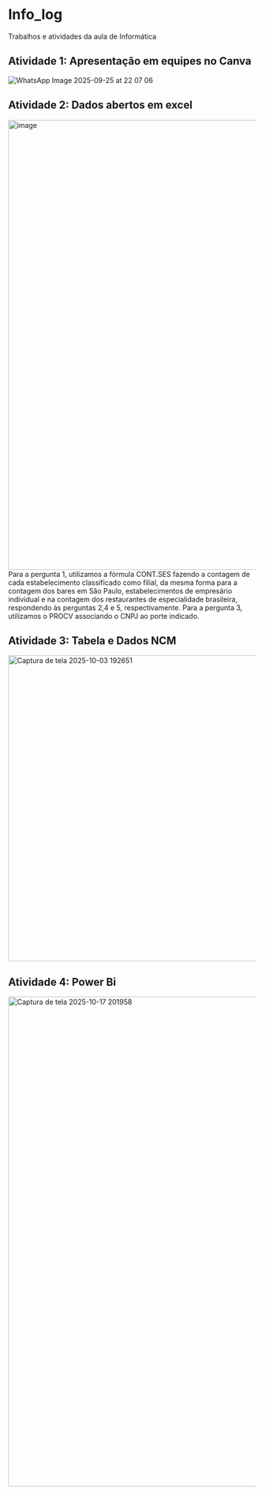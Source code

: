 # Info_log
Trabalhos e atividades da aula de Informática 
## Atividade 1: Apresentação em equipes no Canva
![WhatsApp Image 2025-09-25 at 22 07 06](https://github.com/user-attachments/assets/84a928f5-4b5c-4017-8552-25ed1e5d6f7e)

## Atividade 2: Dados abertos em excel
<img width="1880" height="912" alt="image" src="https://github.com/user-attachments/assets/6333a8e4-13b1-4241-b0c8-40c783685a2b" />
Para a pergunta 1, utilizamos a fórmula CONT.SES fazendo a contagem de cada estabelecimento classificado como filial, da mesma forma para a contagem dos bares em Sâo Paulo, estabelecimentos de empresário individual e na contagem dos restaurantes de especialidade brasileira, respondendo às perguntas 2,4 e 5, respectivamente. Para a pergunta 3, utilizamos o PROCV associando o CNPJ ao porte indicado.

## Atividade 3: Tabela e Dados NCM
<img width="1101" height="620" alt="Captura de tela 2025-10-03 192651" src="https://github.com/user-attachments/assets/feed4849-4493-41b7-9128-bee3a194f6df" />

## Atividade 4: Power Bi
<img width="1878" height="993" alt="Captura de tela 2025-10-17 201958" src="https://github.com/user-attachments/assets/67fcd78e-c4a4-4b5f-a50d-e33a456edd3d" />
